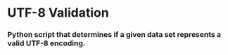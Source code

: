 # UTF-8 Validation

### Python script that determines if a given data set represents a valid UTF-8 encoding.
